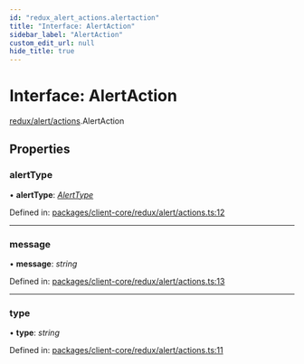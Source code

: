 ```yaml
---
id: "redux_alert_actions.alertaction"
title: "Interface: AlertAction"
sidebar_label: "AlertAction"
custom_edit_url: null
hide_title: true
---
```


# Interface: AlertAction

[redux/alert/actions](../modules/redux_alert_actions.md).AlertAction

## Properties

### alertType

• **alertType**: [*AlertType*](../modules/redux_alert_actions.md#alerttype)

Defined in: [packages/client-core/redux/alert/actions.ts:12](https://github.com/xr3ngine/xr3ngine/blob/66a84a950/packages/client-core/redux/alert/actions.ts#L12)

___

### message

• **message**: *string*

Defined in: [packages/client-core/redux/alert/actions.ts:13](https://github.com/xr3ngine/xr3ngine/blob/66a84a950/packages/client-core/redux/alert/actions.ts#L13)

___

### type

• **type**: *string*

Defined in: [packages/client-core/redux/alert/actions.ts:11](https://github.com/xr3ngine/xr3ngine/blob/66a84a950/packages/client-core/redux/alert/actions.ts#L11)

